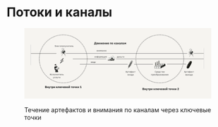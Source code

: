 # Потоки и каналы

<figure><img src="../../.gitbook/assets/image (4).png" alt=""><figcaption><p>Течение артефактов и внимания по каналам через ключевые точки</p></figcaption></figure>

